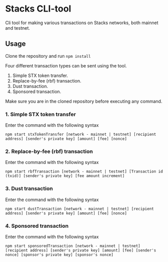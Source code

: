 # Stacks CLI-tool

Cli tool for making various transactions on Stacks networks, both mainnet and testnet.

## Usage

Clone the repository and run `npm install`

Four different transaction types can be sent using the tool.

1. Simple STX token transfer.
2. Replace-by-fee (rbf) transaction.
3. Dust transaction.
4. Sponsored transaction.

Make sure you are in the cloned repository before executing any command.

### 1. Simple STX token transfer

Enter the command with the following syntax

`npm start stxTokenTransfer [network - mainnet | testnet] [recipient address] [sender's private key] [amount] [fee] [nonce]`

### 2. Replace-by-fee (rbf) transaction

Enter the command with the following syntax

`npm start rbfTransaction [network - mainnet | testnet] [Transaction id (txid)] [sender's private key] [fee amount increment]`

### 3. Dust transaction

Enter the command with the following syntax

`npm start dustTransaction [network - mainnet | testnet] [recipient address] [sender's private key] [amount] [fee] [nonce]`

### 4. Sponsored transaction

Enter the command with the following syntax

`npm start sponsoredTransaction [network - mainnet | testnet] [recipient address] [sender's private key] [amount] [fee] [sender's nonce] [sponsor's private key] [sponsor's nonce]`
